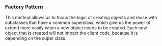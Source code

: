 ﻿### Factory Pattern

This method allows us to focus the logic of creating objects and reuse with subclasses that have a common superclass, which give us
the power of extend more easily when a new object needs to be created. Each new object that is created will not impact the client code,
because it is depending on the super class.